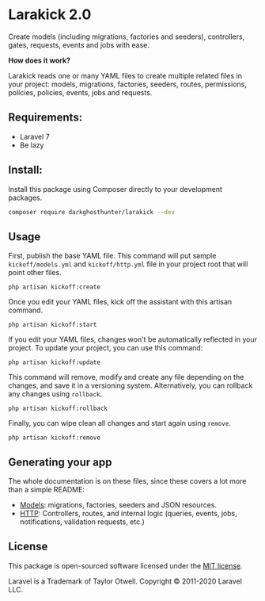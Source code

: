 # Larakick 2.0

Create models (including migrations, factories and seeders), controllers, gates, requests, events and jobs with ease.

**How does it work?**

Larakick reads one or many YAML files to create multiple related files in your project: models, migrations, factories, seeders, routes, permissions, policies, policies, events, jobs and requests.

## Requirements:

* Laravel 7
* Be lazy 

## Install:

Install this package using Composer directly to your development packages.

```bash
composer require darkghosthunter/larakick --dev
```
	
## Usage

First, publish the base YAML file. This command will put sample `kickoff/models.yml` and `kickoff/http.yml` file in your project root that will point other files.

    php artisan kickoff:create

Once you edit your YAML files, kick off the assistant with this artisan command.

    php artisan kickoff:start

If you edit your YAML files, changes won't be automatically reflected in your project. To update your project, you can use this command:

    php artisan kickoff:update

This command will remove, modify and create any file depending on the changes, and save it in a versioning system. Alternatively, you can rollback any changes using `rollback`.

    php artisan kickoff:rollback

Finally, you can wipe clean all changes and start again using `remove`.

    php artisan kickoff:remove

## Generating your app

The whole documentation is on these files, since these covers a lot more than a simple README:

* [Models](wiki/MODELS.md): migrations, factories, seeders and JSON resources.
* [HTTP](wiki/HTTP.md): Controllers, routes, and internal logic (queries, events, jobs, notifications, validation requests, etc.)

## License

This package is open-sourced software licensed under the [MIT license](LICENSE.md).

Laravel is a Trademark of Taylor Otwell. Copyright © 2011-2020 Laravel LLC.

